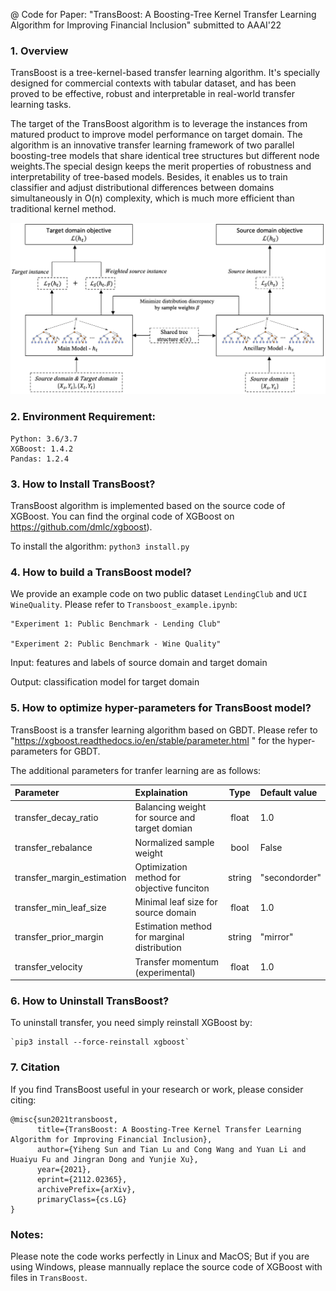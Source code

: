 @ Code for Paper: "TransBoost: A Boosting-Tree Kernel Transfer Learning Algorithm for Improving Financial Inclusion" submitted to AAAI'22


### 1. Overview
TransBoost is a tree-kernel-based transfer learning algorithm. It's specially designed for commercial contexts with tabular dataset, and has been proved to be effective, robust and interpretable in real-world transfer learning tasks.

The target of the TransBoost algorithm is to leverage the instances from matured product to improve model performance on target domain. The algorithm is an innovative transfer learning framework of two parallel boosting-tree models that share identical tree structures but different node weights.The special design keeps the merit properties of robustness and interpretability of tree-based models. Besides, it enables us to train classifier and adjust distributional differences between domains simultaneously in O(n) complexity, which is much more efficient than traditional kernel method.


![Overview of Transboost Framework.](./figure/figure1.png)


### 2. Environment Requirement:
    Python: 3.6/3.7
    XGBoost: 1.4.2
    Pandas: 1.2.4

### 3. How to Install TransBoost?
TransBoost algorithm is implemented based on the source code of XGBoost. You can find the orginal code of XGBoost on https://github.com/dmlc/xgboost).

To install the algorithm:
	`python3 install.py`

### 4. How to build a TransBoost model?
We provide an example code on two public dataset `LendingClub` and `UCI WineQuality`. Please refer to `Transboost_example.ipynb`: 

    "Experiment 1: Public Benchmark - Lending Club" 

    "Experiment 2: Public Benchmark - Wine Quality"

Input: features and labels of source domain and target domain

Output: classification model for target domain

### 5. How to optimize hyper-parameters for TransBoost model?
TransBoost is a transfer learning algorithm based on GBDT. Please refer to "https://xgboost.readthedocs.io/en/stable/parameter.html " for the hyper-parameters for GBDT. 

The additional parameters for tranfer learning are as follows: 

| Parameter | Explaination | Type|Default value |
| :--- | :--- | :---: | :--- |
| transfer_decay_ratio | Balancing weight for source and target domian | float| 1.0 |
| transfer_rebalance | Normalized sample weight| bool| False|
| transfer_margin_estimation |Optimization method for  objective funciton | string |"secondorder"|
| transfer_min_leaf_size | Minimal leaf size for source domain|  float| 1.0 |
| transfer_prior_margin | Estimation method for marginal distribution|  string| "mirror" |
| transfer_velocity | Transfer momentum (experimental) |  float| 1.0 |

### 6. How to Uninstall TransBoost? 
To uninstall transfer, you need simply reinstall XGBoost by:

    `pip3 install --force-reinstall xgboost`

### 7. Citation
If you find TransBoost useful in your research or work, please consider citing:
```
@misc{sun2021transboost,
      title={TransBoost: A Boosting-Tree Kernel Transfer Learning Algorithm for Improving Financial Inclusion}, 
      author={Yiheng Sun and Tian Lu and Cong Wang and Yuan Li and Huaiyu Fu and Jingran Dong and Yunjie Xu},
      year={2021},
      eprint={2112.02365},
      archivePrefix={arXiv},
      primaryClass={cs.LG}
}
```

### Notes:
Please note the code works perfectly in Linux and MacOS; But if you are using Windows, please mannually replace the source code of XGBoost with files in `TransBoost`. 
